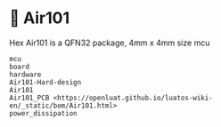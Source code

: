 # 🚗 Air101

Hex Air101 is a QFN32 package, 4mm x 4mm size mcu

```{toctree}
mcu
board
hardware
Air101-Hard-design
Air101
Air101_PCB <https://openluat.github.io/luatos-wiki-en/_static/bom/Air101.html>
power_dissipation
```

